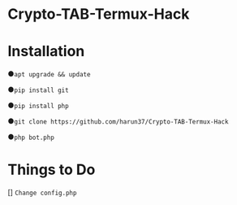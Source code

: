 # Crypto-TAB-Termux-Hack

# Installation
●`apt upgrade && update`

●`pip install git`

●`pip install php`

●`git clone https://github.com/harun37/Crypto-TAB-Termux-Hack`

●`php bot.php`

# Things to Do

[] `Change config.php`
